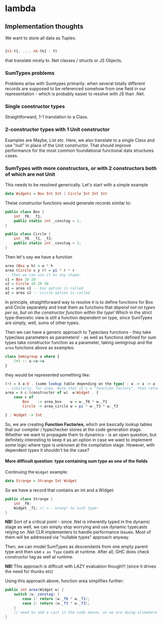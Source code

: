 # lambda

## Implementation thoughts

We want to store all data as Tuples:

```js

{n1:t1, ..., nk:tk} : tt

```

that translate nicely to .Net classes / structs or JS Objects.

### SumTypes problems
Problems arise with Sumtypes primarily: when several totally different records are supposed to be referenced somehow from one field in our representation - which is probably easier to resolve with JS than .Net.

### Single constructor types

Straightforward, 1-1 translation to a Class.

### 2-constructor types with 1 Unit constructor

Examples are Maybe, List etc. 
Here, we also translate to a single Class and use "null" in place of the Unit constructor. That should improve performance for the most common foundational functional data structures cases.

### SumTypes with more constructors, or with 2 constructors both of which are not Unit

This needs to be resolved generically. Let's start with a simple example

```Haskell
data Widgets = Box Int Int | Circle Int Int Int
```

These constructor functions would generate records similar to:

```c#
public class Box {
    int _f0, _f1;
    public static int _constag = 1; 
}

public class Circle {
    int _f0, _f1, _f2;
    public static int _constag = 2;
}
```

Then let's say we have a function
```Haskell
area (Box w h) = w * h
area (Circle x y r) = pi * r * r
-- then we can use it on any shape:
s1 = Box 10 20
s2 = Circle 10 20 30
a1 = area s1 -- box option is called
a2 = area s2 -- circle option is called
```

In principle, straightforward way to resolve it is to define functions for Box and Circle separately and treat them as functions that *depend not on types per se, but on the constructor function within the type!* Which in the strict type-theoretic view is still a function dependent on type, since SumTypes are simply, well, sums of other types.

Then we can have a generic approach to Typeclass functions - they take typeclass parameters as parameters! - as well as functions defined for sum types take constructor function as a parameter, taking semigroup and the `area` functions above as examples:

```Haskell
class Semigroup a where {
    (+) :: a->a->a
}
```

they would be represented something like:

```haskell
(+) = λ a:U . {some lookup table depending on the type} : a -> a -> a
-- similarly, for area. Note that it's a "function factory", that returns a function depending on the constructor!!! Same as (+) above is a function factory!!!
area = λ c:(constructor of w)  w:Widget . {
    case c of 
        Box    -> area_box    w = w._f0 * w._f1
        Circle -> area_circle w = pi * w._f3 * w._f3

} : Widget -> Int
```

So, we are creating **Function Factories**, which are basically lookup tables that our compiler / typechecker stores at the code generation stage. Whether we want to propagate them to dynamics - is an open question, but definitely interesting to keep it as an option in case we want to implement some logic where type is unknown at the compilation stage. However, with dependent types it shouldn't be the case?

#### More difficult question: type containing sum type as one of the fields

Continuing the `Widget` example:
```Haskell
data Strange = Strange Int Widget
```

So we have a record that contains an int and a Widget:
```c#
public class Strange {
    int _f0;
    Widget _f1; // <-- wrong! no such type!
}
```

**NB!** Sort of a critical point - since .Net is inherently typed in the dynamic stage as well, we can simply stop worrying and use dynamic typecasts relying on .Net CLR implementers to handle performance issues. Most of them will be addressed via "nullable types" approach anyway.

Then, we can model SumTypes as descendants from one empty parent type and then use `x as Type` casts at runtime. After all, GHC does check constructor tag as well at runtime.

**NB!** This approach is difficult with LAZY evaluation though!!! (since it drives the need for thunks etc)

Using this approach above, function area simplifies further:
```c#
public int area(Widget w) {
    switch (w._constag) {
        case 1: return (w._f0 * w._f1);
        case 2: return (w._f3 * w._f3); 
    }
    // need to add a cast in the code above, as we are doing elsewhere already.
}
```